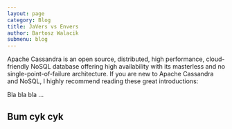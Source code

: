```yaml
---
layout: page
category: Blog
title: JaVers vs Envers
author: Bartosz Walacik
submenu: blog
---
```


Apache Cassandra is an open source, distributed, high performance, cloud-friendly NoSQL database offering high availability with its masterless and no single-point-of-failure architecture.
If you are new to Apache Cassandra and NoSQL, I highly recommend reading these great introductions:

Bla bla bla ...

## Bum cyk cyk
